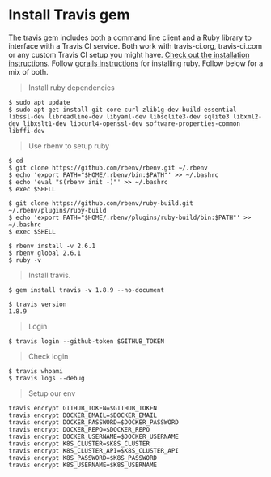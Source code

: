 # Install Travis gem

[The travis gem](https://github.com/travis-ci/travis.rb) includes both a command line client and a Ruby library to interface with a Travis CI service. Both work with travis-ci.org, travis-ci.com or any custom Travis CI setup you might have. [Check out the installation instructions](https://github.com/travis-ci/travis.rb#installation). Follow [gorails instructions](https://gorails.com/setup) for installing ruby. Follow below for a mix of both.

> Install ruby dependencies
```shell
$ sudo apt update
$ sudo apt-get install git-core curl zlib1g-dev build-essential libssl-dev libreadline-dev libyaml-dev libsqlite3-dev sqlite3 libxml2-dev libxslt1-dev libcurl4-openssl-dev software-properties-common libffi-dev
```
> Use rbenv to setup ruby
```shell
$ cd
$ git clone https://github.com/rbenv/rbenv.git ~/.rbenv
$ echo 'export PATH="$HOME/.rbenv/bin:$PATH"' >> ~/.bashrc
$ echo 'eval "$(rbenv init -)"' >> ~/.bashrc
$ exec $SHELL

$ git clone https://github.com/rbenv/ruby-build.git ~/.rbenv/plugins/ruby-build
$ echo 'export PATH="$HOME/.rbenv/plugins/ruby-build/bin:$PATH"' >> ~/.bashrc
$ exec $SHELL

$ rbenv install -v 2.6.1
$ rbenv global 2.6.1
$ ruby -v
```

> Install travis.
```shell
$ gem install travis -v 1.8.9 --no-document
```

```shell
$ travis version
1.8.9
```

> Login
```shell
$ travis login --github-token $GITHUB_TOKEN
```

> Check login
```shell
$ travis whoami
$ travis logs --debug
```

> Setup our env
```
travis encrypt GITHUB_TOKEN=$GITHUB_TOKEN
travis encrypt DOCKER_EMAIL=$DOCKER_EMAIL
travis encrypt DOCKER_PASSWORD=$DOCKER_PASSWORD 
travis encrypt DOCKER_REPO=$DOCKER_REPO 
travis encrypt DOCKER_USERNAME=$DOCKER_USERNAME 
travis encrypt K8S_CLUSTER=$K8S_CLUSTER 
travis encrypt K8S_CLUSTER_API=$K8S_CLUSTER_API 
travis encrypt K8S_PASSWORD=$K8S_PASSWORD 
travis encrypt K8S_USERNAME=$K8S_USERNAME
```